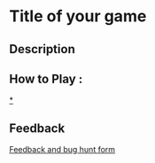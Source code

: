 # Title of your game

## Description

## How to Play :
[*](my_game.exe)
## Feedback
[Feedback and bug hunt form](https://docs.google.com/forms/d/e/1FAIpQLSeXY_88c7B5Iz3-E7hXMIgmhbhAcGLcVYMcZzZ-oUvHPxxqlA/viewform?usp=sf_link)
